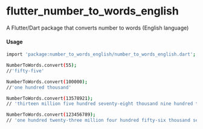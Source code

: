 # flutter_number_to_words_english
A Flutter/Dart package that converts number to words (English language)

#### Usage
```sh
import 'package:number_to_words_english/number_to_words_english.dart';

NumberToWords.convert(55);
//'fifty-five'

NumberToWords.convert(100000);
//'one hundred thousand'

NumberToWords.convert(13578921);
// 'thirteen million five hundred seventy-eight thousand nine hundred twenty-one'

NumberToWords.convert(123456789);
// 'one hundred twenty-three million four hundred fifty-six thousand seven hundred eighty-nine'

```
